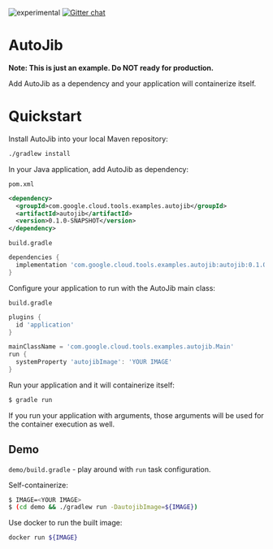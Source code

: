 ![experimental](https://img.shields.io/badge/stability-experimental-red.svg)
[![Gitter chat](https://badges.gitter.im/coollog/autojib.png)](https://gitter.im/coollog/autojib)

# AutoJib

**Note: This is just an example. Do NOT ready for production.**

Add AutoJib as a dependency and your application will containerize itself.

# Quickstart

Install AutoJib into your local Maven repository:

```bash
./gradlew install
```

In your Java application, add AutoJib as dependency:

`pom.xml`
```xml
<dependency>
  <groupId>com.google.cloud.tools.examples.autojib</groupId>
  <artifactId>autojib</artifactId>
  <version>0.1.0-SNAPSHOT</version>
</dependency>
```

`build.gradle`
```groovy
dependencies {
  implementation 'com.google.cloud.tools.examples.autojib:autojib:0.1.0-SNAPSHOT'
}
```

Configure your application to run with the AutoJib main class:

`build.gradle`
```groovy
plugins {
  id 'application'
}

mainClassName = 'com.google.cloud.tools.examples.autojib.Main'
run {
  systemProperty 'autojibImage': 'YOUR IMAGE'
}
```

Run your application and it will containerize itself:

```bash
$ gradle run
``` 

If you run your application with arguments, those arguments will be used for the container execution as well.

## Demo

`demo/build.gradle` - play around with `run` task configuration.

Self-containerize:

```bash
$ IMAGE=<YOUR IMAGE>
$ (cd demo && ./gradlew run -DautojibImage=${IMAGE})
```

Use docker to run the built image:

```bash
docker run ${IMAGE}
```
